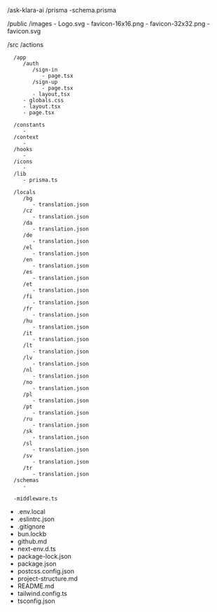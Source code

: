 /ask-klara-ai
   /prisma
      -schema.prisma

   /public
      /images
         - Logo.svg
      - favicon-16x16.png
      - favicon-32x32.png
      - favicon.svg

   /src
      /actions
      
      /app
         /auth
            /sign-in
               - page.tsx
            /sign-up
               - page.tsx
            - layout,tsx
         - globals.css 
         - layout.tsx 
         - page.tsx
      
      /constants
         - 
      /context
         - 
      /hooks
         - 
      /icons
         - 
      /lib
         - prisma.ts

      /locals 
         /bg 
            - translation.json
         /cz 
            - translation.json
         /da 
            - translation.json
         /de 
            - translation.json
         /el 
            - translation.json
         /en 
            - translation.json
         /es 
            - translation.json
         /et 
            - translation.json
         /fi 
            - translation.json
         /fr 
            - translation.json
         /hu 
            - translation.json
         /it 
            - translation.json
         /lt 
            - translation.json
         /lv 
            - translation.json
         /nl 
            - translation.json
         /no 
            - translation.json
         /pl 
            - translation.json
         /pt 
            - translation.json
         /ru 
            - translation.json
         /sk 
            - translation.json
         /sl 
            - translation.json
         /sv 
            - translation.json
         /tr 
            - translation.json
      /schemas
         - 

      -middleware.ts
      
   - .env.local
   - .eslintrc.json
   - .gitignore
   - bun.lockb
   - github.md
   - next-env.d.ts
   - package-lock.json
   - package.json
   - postcss.config.json
   - project-structure.md
   - README.md
   - tailwind.config.ts
   - tsconfig.json